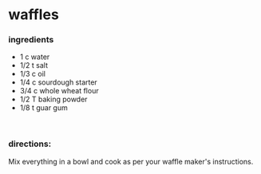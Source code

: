 # waffles

### ingredients
- 1 c water
- 1/2 t salt
- 1/3 c oil
- 1/4 c sourdough starter
- 3/4 c whole wheat flour
- 1/2 T baking powder
- 1/8 t guar gum

<br>

### directions:

Mix everything in a bowl and cook as per your waffle maker's instructions.
